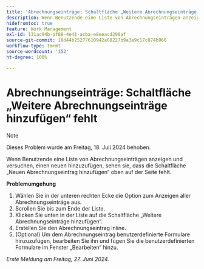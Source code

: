 ```yaml
---
title: 'Abrechnungseinträge: Schaltfläche „Weitere Abrechnungseinträge hinzufügen“ fehlt'
description: Wenn Benutzende eine Liste von Abrechnungseinträgen anzeigen und versuchen, einen neuen hinzuzufügen, sehen sie, dass die Schaltfläche „Neuen Abrechnungseintrag hinzufügen“ oben auf der Seite fehlt.
hidefromtoc: true
feature: Work Management
exl-id: 131ac94b-af89-4e41-acba-e8eeacd290af
source-git-commit: 18d44b25277610942a68227b9a3a9c17c874b966
workflow-type: tm+mt
source-wordcount: '152'
ht-degree: 100%

---
```


# Abrechnungseinträge: Schaltfläche „Weitere Abrechnungseinträge hinzufügen“ fehlt

>[!NOTE]
>
>Dieses Problem wurde am Freitag, 18. Juli 2024 behoben.

Wenn Benutzende eine Liste von Abrechnungseinträgen anzeigen und versuchen, einen neuen hinzuzufügen, sehen sie, dass die Schaltfläche „Neuen Abrechnungseintrag hinzufügen“ oben auf der Seite fehlt.

**Problemumgehung**

1. Wählen Sie in der unteren rechten Ecke die Option zum Anzeigen aller Abrechnungseinträge aus.
1. Scrollen Sie bis zum Ende der Liste.
1. Klicken Sie unten in der Liste auf die Schaltfläche „Weitere Abrechnungseinträge hinzufügen“.
1. Erstellen Sie den Abrechnungseintrag inline.
1. (Optional) Um dem Abrechnungseintrag benutzerdefinierte Formulare hinzuzufügen, bearbeiten Sie ihn und fügen Sie die benutzerdefinierten Formulare im Fenster „Bearbeiten“ hinzu.

_Erste Meldung am Freitag, 27. Juni 2024._
